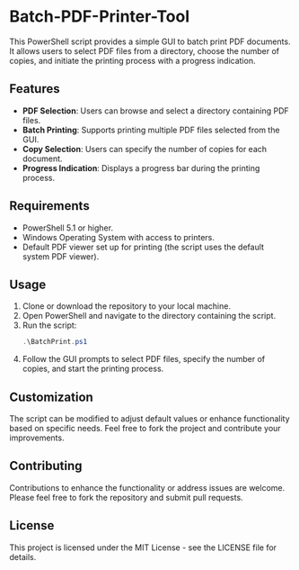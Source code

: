 # Batch-PDF-Printer-Tool
This PowerShell script provides a simple GUI to batch print PDF documents. It allows users to select PDF files from a directory, choose the number of copies, and initiate the printing process with a progress indication.

## Features

- **PDF Selection**: Users can browse and select a directory containing PDF files.
- **Batch Printing**: Supports printing multiple PDF files selected from the GUI.
- **Copy Selection**: Users can specify the number of copies for each document.
- **Progress Indication**: Displays a progress bar during the printing process.

## Requirements

- PowerShell 5.1 or higher.
- Windows Operating System with access to printers.
- Default PDF viewer set up for printing (the script uses the default system PDF viewer).

## Usage

1. Clone or download the repository to your local machine.
2. Open PowerShell and navigate to the directory containing the script.
3. Run the script:
   ```powershell
   .\BatchPrint.ps1
4. Follow the GUI prompts to select PDF files, specify the number of copies, and start the printing process.

## Customization
The script can be modified to adjust default values or enhance functionality based on specific needs. Feel free to fork the project and contribute your improvements.

## Contributing
Contributions to enhance the functionality or address issues are welcome. Please feel free to fork the repository and submit pull requests.

## License
This project is licensed under the MIT License - see the LICENSE file for details.


